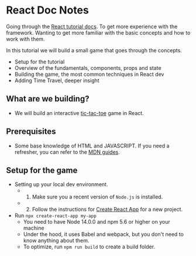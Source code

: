 # React Doc Notes

Going through the [React tutorial docs](https://reactjs.org/tutorial/tutorial.html). To get more experience with the framework. Wanting to get more familiar with the basic concepts and how to work with them.

In this tutorial we will build a small game that goes through the concepts.

- Setup for the tutorial
- Overview of the fundamentals, components, props and state
- Building the game, the most common techniques in React dev
- Adding Time Travel, deeper insight

## What are we building?

- We will build an interactive [tic-tac-toe](https://codepen.io/gaearon/pen/gWWZgR?editors=0010) game in React.

## Prerequisites

- Some base knowledge of HTML and JAVASCRIPT. If you need a refresher, you can refer to the [MDN guides](https://developer.mozilla.org/en-US/docs/Web/JavaScript/A_re-introduction_to_JavaScript).

## Setup for the game

- Setting up your local dev environment.
  - 1. Make sure you a recent version of `Node.js` is installed.
  - 2. Follow the instructions for [Create React App](https://reactjs.org/docs/create-a-new-react-app.html#create-react-app) for a new project.
- Run `npx create-react-app my-app`
  - You need to have Node 14.0.0 and npm 5.6 or higher on your machine
  - Under the hood, it uses Babel and webpack, but you don't need to know anything about them.
  - To optimize, run `npm run build` to create a build folder.
